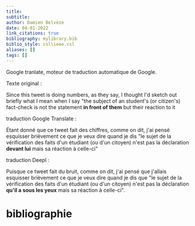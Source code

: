 ```yaml
---
title: 
subtitle:
author: Damien Belvèze
date: 04-01-2022
link_citations: true
bibliography: mylibrary.bib
biblio_style: csl\ieee.csl
aliases: []
tags: []
---
```


Google tranlate, moteur de traduction automatique de Google. 

Texte original : 

Since this tweet is doing numbers, as they say, I thought I'd sketch out briefly what I mean when I say "the subject of an student's (or citizen's) fact-check is not the statement **in front of them** but their reaction to it

traduction Google Translate : 

Étant donné que ce tweet fait des chiffres, comme on dit, j'ai pensé esquisser brièvement ce que je veux dire quand je dis "le sujet de la vérification des faits d'un étudiant (ou d'un citoyen) n'est pas la déclaration **devant lui** mais sa réaction à celle-ci"

traduction Deepl : 

Puisque ce tweet fait du bruit, comme on dit, j'ai pensé que j'allais esquisser brièvement ce que je veux dire quand je dis que "le sujet de la vérification des faits d'un étudiant (ou d'un citoyen) n'est pas la déclaration **qu'il a sous les yeux** mais sa réaction à celle-ci".





# bibliographie

